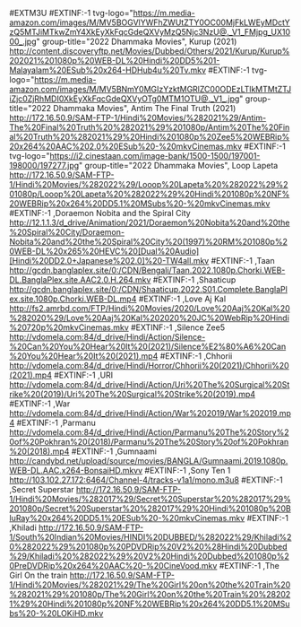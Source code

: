 #EXTM3U
#EXTINF:-1 tvg-logo="https://m.media-amazon.com/images/M/MV5BOGVlYWFhZWUtZTY0OC00MjFkLWEyMDctYzQ5MTJiMTkwZmY4XkEyXkFqcGdeQXVyMzQ5Njc3NzU@._V1_FMjpg_UX1000_.jpg" group-title="2022 Dhammaka Movies", Kurup (2021)
http://content.discoveryftp.net/Movies/Dubbed/Others/2021/Kurup/Kurup%202021%201080p%20WEB-DL%20Hindi%20DD5%201-Malayalam%20ESub%20x264-HDHub4u%20Tv.mkv
#EXTINF:-1 tvg-logo="https://m.media-amazon.com/images/M/MV5BNmY0MGIzYzktMGRlZC00ODEzLTlkMTMtZTJiZjc0ZjRhMDI0XkEyXkFqcGdeQXVyOTg0MTM1OTU@._V1_.jpg" group-title="2022 Dhammaka Movies", Antim The Final Truth (2021)
http://172.16.50.9/SAM-FTP-1/Hindi%20Movies/%282021%29/Antim-The%20Final%20Truth%20%282021%29%201080p/Antim%20The%20Final%20Truth%20%282021%29%20Hindi%201080p%20Zee5%20WEBRip%20x264%20AAC%202.0%20ESub%20-%20mkvCinemas.mkv
#EXTINF:-1 tvg-logo="https://i2.cinestaan.com/image-bank/1500-1500/197001-198000/197277.jpg" group-title="2022 Dhammaka Movies", Loop Lapeta
http://172.16.50.9/SAM-FTP-1/Hindi%20Movies/%282022%29/Looop%20Lapeta%20%282022%29%201080p/Looop%20Lapeta%20%282022%29%20Hindi%201080p%20NF%20WEBRip%20x264%20DD5.1%20MSubs%20-%20mkvCinemas.mkv
#EXTINF:-1 ,Doraemon Nobita and the Spiral City
http://12.1.1.3/d_drive/Animation/2021/Doraemon%20Nobita%20and%20the%20Spiral%20City/Doraemon-Nobita%20and%20the%20Spiral%20City%20(1997)%20RM%201080p%20WEB-DL%20x265%20HEVC%20[Dual%20Audio][Hindi%20DD2.0+Japanese%202.0]%20-TW4all.mkv
#EXTINF:-1 ,Taan
http://gcdn.banglaplex.site/0:/CDN/Bengali/Taan.2022.1080p.Chorki.WEB-DL.BanglaPlex.site.AAC2.0.H.264.mkv
#EXTINF:-1 ,Shaaticup
http://gcdn.banglaplex.site/0:/CDN/Shaaticup.2022.S01.Complete.BanglaPlex.site.1080p.Chorki.WEB-DL.mp4
#EXTINF:-1 ,Love Aj Kal
http://fs2.amrbd.com/FTP/Hindi%20Movies/2020/Love%20Aaj%20Kal%20%282020%29/Love%20Aaj%20Kal%202020%20JC%20WebRip%20Hindi%20720p%20mkvCinemas.mkv
#EXTINF:-1 ,Silence Zee5
http://vdomela.com:84/d_drive/Hindi/Action/Silence-%20Can%20You%20Hear%20It%20(2021)/Silence%E2%80%A6%20Can%20You%20Hear%20It%20(2021).mp4
#EXTINF:-1 ,Chhorii
http://vdomela.com:84/d_drive/Hindi/Horror/Chhorii%20(2021)/Chhorii%20(2021).mp4
#EXTINF:-1 ,URI
http://vdomela.com:84/d_drive/Hindi/Action/Uri%20The%20Surgical%20Strike%20(2019)/Uri%20The%20Surgical%20Strike%20(2019).mp4
#EXTINF:-1 ,War
http://vdomela.com:84/d_drive/Hindi/Action/War%202019/War%202019.mp4
#EXTINF:-1 ,Parmanu
http://vdomela.com:84/d_drive/Hindi/Action/Parmanu%20The%20Story%20of%20Pokhran%20(2018)/Parmanu%20The%20Story%20of%20Pokhran%20(2018).mp4
#EXTINF:-1 ,Gumnaami
http://candybd.net/upload/source/movies/BANGLA/Gumnaami.2019.1080p.WEB-DL.AAC.x264-BonsaiHD.mkvv
#EXTINF:-1 ,Sony Ten 1
http://103.102.27.172:6464/Channel-4/tracks-v1a1/mono.m3u8
#EXTINF:-1 ,Secret Superstar
http://172.16.50.9/SAM-FTP-1/Hindi%20Movies/%282017%29/Secret%20Superstar%20%282017%29%201080p/Secret%20Superstar%20%282017%29%20Hindi%201080p%20BluRay%20x264%20DD5.1%20ESub%20-%20mkvCinemas.mkv
#EXTINF:-1 ,Khiladi
http://172.16.50.9/SAM-FTP-1/South%20Indian%20Movies/HINDI%20DUBBED/%282022%29/Khiladi%20%282022%29%201080p%20PDVDRip%20V2%20%28Hindi%20Dubbed%29/Khiladi%20%282022%29%20V2%20Hindi%20Dubbed%201080p%20PreDVDRip%20x264%20AAC%20-%20CineVood.mkv
#EXTINF:-1 ,The Girl On the train
http://172.16.50.9/SAM-FTP-1/Hindi%20Movies/%282021%29/The%20Girl%20on%20the%20Train%20%282021%29%201080p/The%20Girl%20on%20the%20Train%20%282021%29%20Hindi%201080p%20NF%20WEBRip%20x264%20DD5.1%20MSubs%20-%20LOKiHD.mkv
